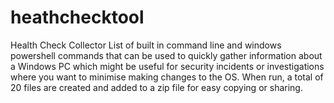 # heathchecktool
Health Check Collector
List of built in command line and windows powershell commands that can be used to quickly gather information about a Windows PC which might be useful for security incidents or investigations where you want to minimise making changes to the OS.
When run, a total of 20 files are created and added to a zip file for easy copying or sharing.

